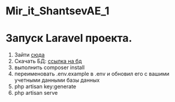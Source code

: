 # Mir_it_ShantsevAE_1
# Запуск Laravel проекта. 

<ol>
<li>Зайти <a href="https://github.com/Disooloo/Mir_it_ShantsevAE_1/tree/master/app_1">cюда</a></li>
<li>Скачать БД: <a href="#">ссылка на бд</a> </li>
<li>выполнить composer install</li>
<li>переименовать .env.example в .env и обновил его с вашими учетными данными базы данных</li>
<li>php artisan key:generate</li>
<li>php artisan serve</li>
</ol>


